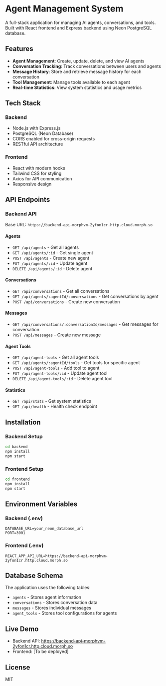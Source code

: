 # Agent Management System

A full-stack application for managing AI agents, conversations, and tools. Built with React frontend and Express backend using Neon PostgreSQL database.

## Features

- **Agent Management**: Create, update, delete, and view AI agents
- **Conversation Tracking**: Track conversations between users and agents
- **Message History**: Store and retrieve message history for each conversation
- **Tool Management**: Manage tools available to each agent
- **Real-time Statistics**: View system statistics and usage metrics

## Tech Stack

### Backend
- Node.js with Express.js
- PostgreSQL (Neon Database)
- CORS enabled for cross-origin requests
- RESTful API architecture

### Frontend
- React with modern hooks
- Tailwind CSS for styling
- Axios for API communication
- Responsive design

## API Endpoints

### Backend API
Base URL: `https://backend-api-morphvm-2yfon1cr.http.cloud.morph.so`

#### Agents
- `GET /api/agents` - Get all agents
- `GET /api/agents/:id` - Get single agent
- `POST /api/agents` - Create new agent
- `PUT /api/agents/:id` - Update agent
- `DELETE /api/agents/:id` - Delete agent

#### Conversations
- `GET /api/conversations` - Get all conversations
- `GET /api/agents/:agentId/conversations` - Get conversations by agent
- `POST /api/conversations` - Create new conversation

#### Messages
- `GET /api/conversations/:conversationId/messages` - Get messages for conversation
- `POST /api/messages` - Create new message

#### Agent Tools
- `GET /api/agent-tools` - Get all agent tools
- `GET /api/agents/:agentId/tools` - Get tools for specific agent
- `POST /api/agent-tools` - Add tool to agent
- `PUT /api/agent-tools/:id` - Update agent tool
- `DELETE /api/agent-tools/:id` - Delete agent tool

#### Statistics
- `GET /api/stats` - Get system statistics
- `GET /api/health` - Health check endpoint

## Installation

### Backend Setup
```bash
cd backend
npm install
npm start
```

### Frontend Setup
```bash
cd frontend
npm install
npm start
```

## Environment Variables

### Backend (.env)
```
DATABASE_URL=your_neon_database_url
PORT=3001
```

### Frontend (.env)
```
REACT_APP_API_URL=https://backend-api-morphvm-2yfon1cr.http.cloud.morph.so
```

## Database Schema

The application uses the following tables:
- `agents` - Stores agent information
- `conversations` - Stores conversation data
- `messages` - Stores individual messages
- `agent_tools` - Stores tool configurations for agents

## Live Demo

- Backend API: https://backend-api-morphvm-2yfon1cr.http.cloud.morph.so
- Frontend: [To be deployed]

## License

MIT
